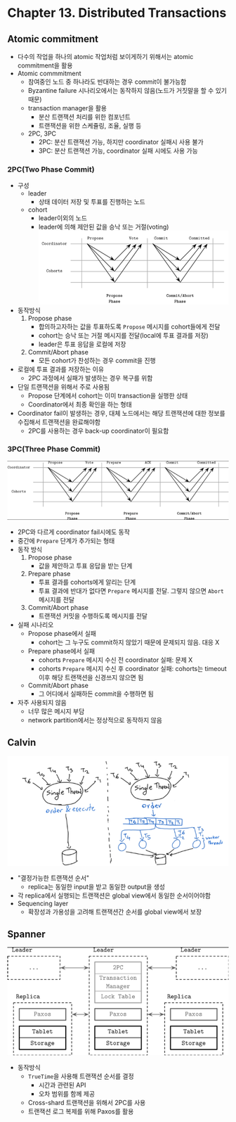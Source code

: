 # Chapter 13. Distributed Transactions 
## Atomic commitment 
- 다수의 작업을 하나의 atomic 작업처럼 보이게하기 위해서는 atomic commitment을 활용 
- Atomic commmitment 
  - 참여중인 노드 중 하나라도 반대하는 경우 commit이 불가능함 
  - Byzantine failure 시나리오에서는 동작하지 않음(노드가 거짓말을 할 수 있기 때문) 
  - transaction manager을 활용 
    - 분산 트랜잭션 처리를 위한 컴포넌트 
    - 트랜잭션을 위한 스케쥴링, 조율, 실행 등 
  - 2PC, 3PC 
    - 2PC: 분산 트랜잭션 가능, 하지만 coordinator 실패시 사용 불가 
    - 3PC: 분산 트랜잭션 가능, coordinator 실패 시에도 사용 가능 
### 2PC(Two Phase Commit)
- 구성 
  - leader 
    - 상태 데이터 저장 및 투표를 진행하는 노드 
  - cohort 
    - leader이외의 노드 
    - leader에 의해 제안된 값을 승낙 또는 거절(voting)
![img.png](two-phase-commit.png)
- 동작방식
  1. Propose phase  
     - 합의하고자하는 값을 투표하도록 `Propose` 메시지를 cohort들에게 전달 
     - cohort는 승낙 또는 거절 메시지를 전달(local에 투표 결과를 저장)
     - leader은 투표 응답을 로컬에 저장 
  2. Commit/Abort phase 
     - 모든 cohort가 찬성하는 경우 commit을 진행 
- 로컬에 투표 결과를 저장하는 이유 
  - 2PC 과정에서 실패가 발생하는 경우 복구를 위함 
- 단일 트랜잭션을 위해서 주로 사용됨 
  - Propose 단계에서 cohort는 이미 transaction을 실행한 상태 
  - Coordinator에서 최종 확인을 하는 형태 
- Coordinator fail이 발생하는 경우, 대체 노드에서는 해당 트랜잭션에 대한 정보를 수집해서 트랜잭션을 완료해야함 
  - 2PC를 사용하는 경우 back-up coordinator이 필요함 

### 3PC(Three Phase Commit)
![img.png](three-phase-commit.png)
- 2PC와 다르게 coordinator fail시에도 동작 
- 중간에 `Prepare` 단계가 추가되는 형태 
- 동작 방식 
  1. Propose phase 
     - 값을 제안하고 투표 응답을 받는 단계 
  2. Prepare phase 
     - 투표 결과를 cohorts에게 알리는 단계 
     - 투표 결과에 반대가 없다면 `Prepare` 메시지를 전달. 그렇지 않으면 `Abort` 메시지를 전달 
  3. Commit/Abort phase 
     - 트랜잭션 커밋을 수행하도록 메시지를 전달 
- 실패 시나리오 
  - Propose phase에서 실패 
    - cohort는 그 누구도 commit하지 않았기 때문에 문제되지 않음. 대응 X 
  - Prepare phase에서 실패
    - cohorts `Prepare` 메시지 수신 전 coordinator 실패: 문제 X 
    - cohorts `Prepare` 메시지 수신 후 coordinator 실패: cohorts는 timeout이후 해당 트랜잭션을 신경쓰지 않으면 됨 
  - Commit/Abort phase 
    - 그 어디에서 실패하든 commit을 수행하면 됨 
- 자주 사용되지 않음 
  - 너무 많은 메시지 부담 
  - network partition에서는 정상적으로 동작하지 않음 

## Calvin 
![img.png](calvin.png)
- "결정가능한 트랜잭션 순서"
  - replica는 동일한 input을 받고 동일한 output을 생성 
- 각 replica에서 실행되는 트랜잭션은 global view에서 동일한 순서이어야함 
- Sequencing layer 
  - 확장성과 가용성을 고려해 트랜잭션간 순서를 global view에서 보장 

## Spanner 
![img.png](spanner-distributed-transaction.png)
- 동작방식 
  - `TrueTime`을 사용해 트랜잭션 순서를 결정 
    - 시간과 관련된 API 
    - 오차 범위를 함께 제공 
  - Cross-shard 트랜잭션을 위해서 2PC를 사용 
  - 트랜잭션 로그 복제를 위해 Paxos를 활용
